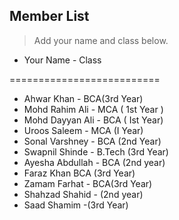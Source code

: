 ## Member List

> Add your name and class below.

*  Your Name - Class

==========================

- Ahwar Khan - BCA(3rd Year)
- Mohd Rahim Ali - MCA ( 1st Year )
- Mohd Dayyan Ali - BCA ( Ist Year)
- Uroos Saleem - MCA (I Year)
- Sonal Varshney - BCA (2nd Year)
- Swapnil Shinde - B.Tech (3rd Year)
- Ayesha Abdullah - BCA (2nd year)
- Faraz Khan BCA (3rd Year)
- Zamam Farhat - BCA(3rd Year)
- Shahzad Shahid - (2nd year)
- Saad Shamim -(3rd Year)